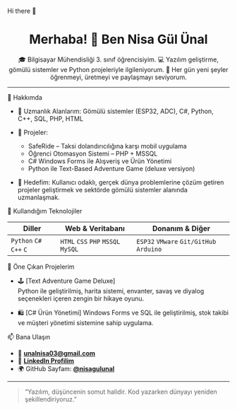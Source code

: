 Hi there 👋
<h1 align="center">Merhaba! 👋 Ben Nisa Gül Ünal</h1>

<p align="center">
🎓 Bilgisayar Mühendisliği 3. sınıf öğrencisiyim.  
💻 Yazılım geliştirme, gömülü sistemler ve Python projeleriyle ilgileniyorum.  
🚀 Her gün yeni şeyler öğrenmeyi, üretmeyi ve paylaşmayı seviyorum.
</p>

---

💼 Hakkımda

- 🔧 Uzmanlık Alanlarım:
  Gömülü sistemler (ESP32, ADC), C#, Python, C++, SQL, PHP, HTML

- 📱 Projeler:
  - SafeRide – Taksi dolandırıcılığına karşı mobil uygulama  
  - Öğrenci Otomasyon Sistemi – PHP + MSSQL  
  - C# Windows Forms ile Alışveriş ve Ürün Yönetimi  
  - Python ile Text-Based Adventure Game (deluxe versiyon)

- 🎯 Hedefim:
  Kullanıcı odaklı, gerçek dünya problemlerine çözüm getiren projeler geliştirmek ve sektörde gömülü sistemler alanında uzmanlaşmak.

 🚀 Kullandığım Teknolojiler

| Diller                  | Web & Veritabanı                   | Donanım & Diğer                         |
|-------------------------|------------------------------------|-----------------------------------------|
| `Python` `C#` `C++` `C` | `HTML` `CSS` `PHP` `MSSQL` `MySQL` | `ESP32` `VMware` `Git/GitHub` `Arduino` |


 📌 Öne Çıkan Projelerim

- 🕹️ [Text Adventure Game Deluxe]  
  Python ile geliştirilmiş, harita sistemi, envanter, savaş ve diyalog seçenekleri içeren zengin bir hikaye oyunu.

- 🛍️ [C# Ürün Yönetimi]
  Windows Forms ve SQL ile geliştirilmiş, stok takibi ve müşteri yönetimi sistemine sahip uygulama.


📫 Bana Ulaşın

- 📧 **unalnisa03@gmail.com**  
- 💼 [**LinkedIn Profilim**](https://www.linkedin.com/in/nisagulunal)
- 🌍 GitHub Sayfam: [**@nisagulunal**](https://github.com/nisagulunal)


---

> “Yazılım, düşüncenin somut halidir. Kod yazarken dünyayı yeniden şekillendiriyoruz.”


